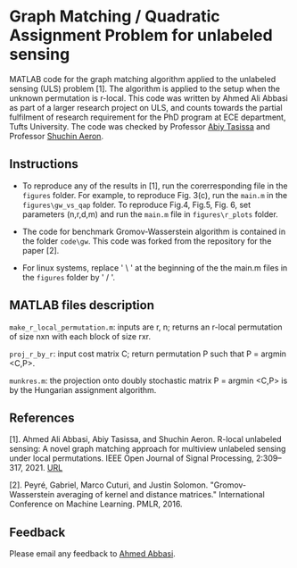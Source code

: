 # Graph Matching / Quadratic Assignment Problem for unlabeled sensing
MATLAB code for the graph matching algorithm applied to the unlabeled sensing (ULS) problem [1]. The algorithm is applied to the setup when the unknown permutation is r-local. This code was written by Ahmed Ali Abbasi as part of a larger research project on ULS, and counts towards the partial fulfilment of research requirement for the PhD program at ECE department, Tufts University. The code was checked by Professor [Abiy Tasissa](http://sites.tufts.edu/atasissa/) and Professor  [Shuchin Aeron](http://www.ece.tufts.edu/~shuchin/).  

## Instructions
* To reproduce any of the results in [1], run the corerresponding file in the `figures` folder. For example, to reproduce Fig. 3(c), run  the `main.m` in the `figures\gw_vs_qap` folder. To reproduce Fig.4, Fig.5, Fig. 6, set parameters (n,r,d,m) and run the  `main.m` file in  `figures\r_plots` folder. 

* The code for benchmark Gromov-Wasserstein algorithm is contained in the folder `code\gw`. This code was forked from the repository for the paper [2].

* For linux systems, replace ' \ ' at the beginning of the the main.m files in the `figures` folder by ' / '. 

## MATLAB files description
`make_r_local_permutation.m`: inputs are r, n; returns  an r-local permutation of size nxn with each block of size rxr. 

`proj_r_by_r`: input cost matrix C; return permutation P such that P = argmin <C,P>.

`munkres.m`: the projection onto doubly stochastic matrix P = argmin <C,P> is by the Hungarian assignment algorithm.


## References
[1]. Ahmed Ali Abbasi, Abiy Tasissa, and Shuchin Aeron. R-local unlabeled sensing: A novel graph matching approach for multiview unlabeled sensing under local permutations. IEEE Open Journal of Signal Processing, 2:309–317, 2021.
[URL](https://ieeexplore.ieee.org/document/9440727)

[2]. Peyré, Gabriel, Marco Cuturi, and Justin Solomon. "Gromov-Wasserstein averaging of kernel and distance matrices." International Conference on Machine Learning. PMLR, 2016.


## Feedback
Please email any feedback to <a href="mailto:ahmed.abbasi@tufts.edu">Ahmed Abbasi</a>.

